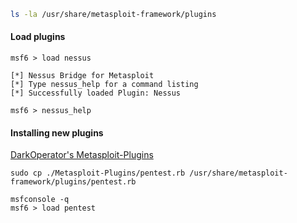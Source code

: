 ```bash
ls -la /usr/share/metasploit-framework/plugins
```
#### Load plugins
```shell-session
msf6 > load nessus

[*] Nessus Bridge for Metasploit
[*] Type nessus_help for a command listing
[*] Successfully loaded Plugin: Nessus

msf6 > nessus_help
```
#### Installing new plugins
[DarkOperator's Metasploit-Plugins](https://github.com/darkoperator/Metasploit-Plugins.git)
```shell
sudo cp ./Metasploit-Plugins/pentest.rb /usr/share/metasploit-framework/plugins/pentest.rb

msfconsole -q
msf6 > load pentest
```